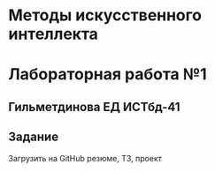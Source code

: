 # Методы искусственного интеллекта
# Лабораторная работа №1

## Гильметдинова ЕД ИСТбд-41

## Задание

Загрузить на GitHub резюме, ТЗ, проект
